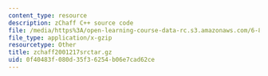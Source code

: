 ```yaml
---
content_type: resource
description: zChaff C++ source code
file: /media/https%3A/open-learning-course-data-rc.s3.amazonaws.com/6-825-techniques-in-artificial-intelligence-sma-5504-fall-2002/0f40483f080d35f36254b06e7cad62ce_zchaff2001217srctar.gz
file_type: application/x-gzip
resourcetype: Other
title: zchaff2001217srctar.gz
uid: 0f40483f-080d-35f3-6254-b06e7cad62ce
---
```

